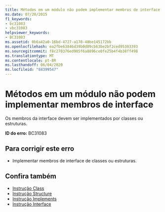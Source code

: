 ```yaml
---
title: Métodos em um módulo não podem implementar membros de interface
ms.date: 07/20/2015
f1_keywords:
- bc31083
- vbc31083
helpviewer_keywords:
- BC31083
ms.assetid: 0b6a42a0-16bd-4727-a178-48be145172bb
ms.openlocfilehash: ea2fbe63846d39b0d09cb63be2bf2ced95303393
ms.sourcegitcommit: f8c270376ed905f6a8896ce0fe25b4f4b38ff498
ms.translationtype: MT
ms.contentlocale: pt-BR
ms.lasthandoff: 06/04/2020
ms.locfileid: "84399547"
---
```

# <a name="methods-in-a-module-cannot-implement-interface-members"></a>Métodos em um módulo não podem implementar membros de interface
Os membros da interface devem ser implementados por classes ou estruturas.  
  
 **ID do erro:** BC31083  
  
## <a name="to-correct-this-error"></a>Para corrigir este erro  
  
- Implementar membros de interface de classes ou estruturas.  
  
## <a name="see-also"></a>Confira também

- [Instrução Class](../language-reference/statements/class-statement.md)
- [Instrução Structure](../language-reference/statements/structure-statement.md)
- [Instrução Implements](../language-reference/statements/implements-statement.md)
- [Instrução Interface](../language-reference/statements/interface-statement.md)
